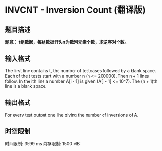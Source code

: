 # INVCNT - Inversion Count (翻译版)

## 题目描述

**题意：
t组数据，每组数据开头n为数列元素个数，求逆序对个数。**

## 输入格式

The first line contains t, the number of testcases followed by a blank space. Each of the t tests start with a number n (n <= 200000). Then n + 1 lines follow. In the ith line a number A\[i - 1\] is given (A\[i - 1\] <= 10^7). The (n + 1)th line is a blank space.

## 输出格式

For every test output one line giving the number of inversions of A.

## 时空限制

时间限制: 3599 ms
内存限制: 1500 MB
